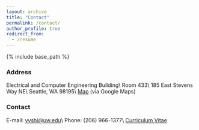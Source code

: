```yaml
---
layout: archive
title: "Contact"
permalink: /contact/
author_profile: true
redirect_from:
  - /resume
---
```


{% include base_path %}

### Address
Electrical and Computer Engineering Building\\
Room 433\\
185 East Stevens Way NE\\
Seattle, WA 98195\\
[Map](https://www.google.com/maps/place/Paul+G.+Allen+Center+for+Computer+Science+\%26+Engineering/@47.6533262,-122.3059001,15z/data=!4m2!3m1!1s0x0:0x12de8b2d1ad8504a?sa=X&ved=2ahUKEwiy56Gs5NnmAhWkMX0KHSvACscQ_BIwCnoECBwQCA) (via Google Maps)

### Contact
E-mail: yyshi@uw.edu\\
Phone: (206) 966-1377\\
[Curriculum Vitae](https://drive.google.com/file/d/1e4vGRPEcI7w9w712VtC8JZkrK3vHIJf4/view?usp=sharing)